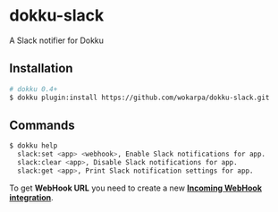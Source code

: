 # dokku-slack
A Slack notifier for Dokku

## Installation

```sh
# dokku 0.4+
$ dokku plugin:install https://github.com/wokarpa/dokku-slack.git
```

## Commands

```sh
$ dokku help
  slack:set <app> <webhook>, Enable Slack notifications for app.
  slack:clear <app>, Disable Slack notifications for app.
  slack:get <app>, Print Slack notification settings for app.
```

To get **WebHook URL** you need to create a new
[**Incoming WebHook integration**](https://slack.com/services/new/incoming-webhook).
